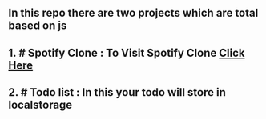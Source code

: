 ## In this repo there are two projects which are total based on js 
## 1. # Spotify Clone : To Visit Spotify Clone <a href="https://www.spotifybychirag.freewebhostmost.com/">Click Here</a>
## 2. # Todo list : In this your todo will store in localstorage
